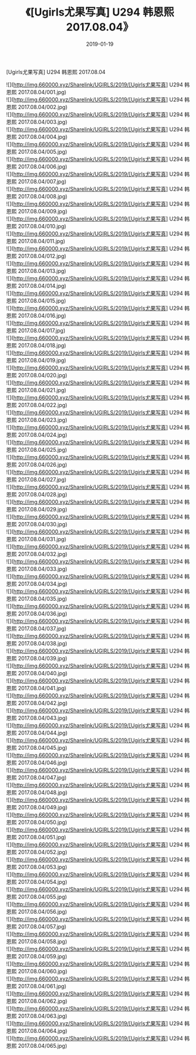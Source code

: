 ﻿---
layout: post
title:  《[Ugirls尤果写真] U294 韩恩熙 2017.08.04》
date:   2019-01-19
img: http://img.660000.xyz/Sharelink/UGIRLS/2019/[Ugirls尤果写真] U294 韩恩熙 2017.08.04/000.jpg
categories: [美女, 清纯, 唯美]
---

[Ugirls尤果写真] U294 韩恩熙 2017.08.04

 ![](http://img.660000.xyz/Sharelink/UGIRLS/2019/[Ugirls尤果写真] U294 韩恩熙 2017.08.04/001.jpg) <br>![](http://img.660000.xyz/Sharelink/UGIRLS/2019/[Ugirls尤果写真] U294 韩恩熙 2017.08.04/002.jpg) <br>![](http://img.660000.xyz/Sharelink/UGIRLS/2019/[Ugirls尤果写真] U294 韩恩熙 2017.08.04/003.jpg) <br>![](http://img.660000.xyz/Sharelink/UGIRLS/2019/[Ugirls尤果写真] U294 韩恩熙 2017.08.04/004.jpg) <br>![](http://img.660000.xyz/Sharelink/UGIRLS/2019/[Ugirls尤果写真] U294 韩恩熙 2017.08.04/005.jpg) <br>![](http://img.660000.xyz/Sharelink/UGIRLS/2019/[Ugirls尤果写真] U294 韩恩熙 2017.08.04/006.jpg) <br>![](http://img.660000.xyz/Sharelink/UGIRLS/2019/[Ugirls尤果写真] U294 韩恩熙 2017.08.04/007.jpg) <br>![](http://img.660000.xyz/Sharelink/UGIRLS/2019/[Ugirls尤果写真] U294 韩恩熙 2017.08.04/008.jpg) <br>![](http://img.660000.xyz/Sharelink/UGIRLS/2019/[Ugirls尤果写真] U294 韩恩熙 2017.08.04/009.jpg) <br>![](http://img.660000.xyz/Sharelink/UGIRLS/2019/[Ugirls尤果写真] U294 韩恩熙 2017.08.04/010.jpg) <br>![](http://img.660000.xyz/Sharelink/UGIRLS/2019/[Ugirls尤果写真] U294 韩恩熙 2017.08.04/011.jpg) <br>![](http://img.660000.xyz/Sharelink/UGIRLS/2019/[Ugirls尤果写真] U294 韩恩熙 2017.08.04/012.jpg) <br>![](http://img.660000.xyz/Sharelink/UGIRLS/2019/[Ugirls尤果写真] U294 韩恩熙 2017.08.04/013.jpg) <br>![](http://img.660000.xyz/Sharelink/UGIRLS/2019/[Ugirls尤果写真] U294 韩恩熙 2017.08.04/014.jpg) <br>![](http://img.660000.xyz/Sharelink/UGIRLS/2019/[Ugirls尤果写真] U294 韩恩熙 2017.08.04/015.jpg) <br>![](http://img.660000.xyz/Sharelink/UGIRLS/2019/[Ugirls尤果写真] U294 韩恩熙 2017.08.04/016.jpg) <br>![](http://img.660000.xyz/Sharelink/UGIRLS/2019/[Ugirls尤果写真] U294 韩恩熙 2017.08.04/017.jpg) <br>![](http://img.660000.xyz/Sharelink/UGIRLS/2019/[Ugirls尤果写真] U294 韩恩熙 2017.08.04/018.jpg) <br>![](http://img.660000.xyz/Sharelink/UGIRLS/2019/[Ugirls尤果写真] U294 韩恩熙 2017.08.04/019.jpg) <br>![](http://img.660000.xyz/Sharelink/UGIRLS/2019/[Ugirls尤果写真] U294 韩恩熙 2017.08.04/020.jpg) <br>![](http://img.660000.xyz/Sharelink/UGIRLS/2019/[Ugirls尤果写真] U294 韩恩熙 2017.08.04/021.jpg) <br>![](http://img.660000.xyz/Sharelink/UGIRLS/2019/[Ugirls尤果写真] U294 韩恩熙 2017.08.04/022.jpg) <br>![](http://img.660000.xyz/Sharelink/UGIRLS/2019/[Ugirls尤果写真] U294 韩恩熙 2017.08.04/023.jpg) <br>![](http://img.660000.xyz/Sharelink/UGIRLS/2019/[Ugirls尤果写真] U294 韩恩熙 2017.08.04/024.jpg) <br>![](http://img.660000.xyz/Sharelink/UGIRLS/2019/[Ugirls尤果写真] U294 韩恩熙 2017.08.04/025.jpg) <br>![](http://img.660000.xyz/Sharelink/UGIRLS/2019/[Ugirls尤果写真] U294 韩恩熙 2017.08.04/026.jpg) <br>![](http://img.660000.xyz/Sharelink/UGIRLS/2019/[Ugirls尤果写真] U294 韩恩熙 2017.08.04/027.jpg) <br>![](http://img.660000.xyz/Sharelink/UGIRLS/2019/[Ugirls尤果写真] U294 韩恩熙 2017.08.04/028.jpg) <br>![](http://img.660000.xyz/Sharelink/UGIRLS/2019/[Ugirls尤果写真] U294 韩恩熙 2017.08.04/029.jpg) <br>![](http://img.660000.xyz/Sharelink/UGIRLS/2019/[Ugirls尤果写真] U294 韩恩熙 2017.08.04/030.jpg) <br>![](http://img.660000.xyz/Sharelink/UGIRLS/2019/[Ugirls尤果写真] U294 韩恩熙 2017.08.04/031.jpg) <br>![](http://img.660000.xyz/Sharelink/UGIRLS/2019/[Ugirls尤果写真] U294 韩恩熙 2017.08.04/032.jpg) <br>![](http://img.660000.xyz/Sharelink/UGIRLS/2019/[Ugirls尤果写真] U294 韩恩熙 2017.08.04/033.jpg) <br>![](http://img.660000.xyz/Sharelink/UGIRLS/2019/[Ugirls尤果写真] U294 韩恩熙 2017.08.04/034.jpg) <br>![](http://img.660000.xyz/Sharelink/UGIRLS/2019/[Ugirls尤果写真] U294 韩恩熙 2017.08.04/035.jpg) <br>![](http://img.660000.xyz/Sharelink/UGIRLS/2019/[Ugirls尤果写真] U294 韩恩熙 2017.08.04/036.jpg) <br>![](http://img.660000.xyz/Sharelink/UGIRLS/2019/[Ugirls尤果写真] U294 韩恩熙 2017.08.04/037.jpg) <br>![](http://img.660000.xyz/Sharelink/UGIRLS/2019/[Ugirls尤果写真] U294 韩恩熙 2017.08.04/038.jpg) <br>![](http://img.660000.xyz/Sharelink/UGIRLS/2019/[Ugirls尤果写真] U294 韩恩熙 2017.08.04/039.jpg) <br>![](http://img.660000.xyz/Sharelink/UGIRLS/2019/[Ugirls尤果写真] U294 韩恩熙 2017.08.04/040.jpg) <br>![](http://img.660000.xyz/Sharelink/UGIRLS/2019/[Ugirls尤果写真] U294 韩恩熙 2017.08.04/041.jpg) <br>![](http://img.660000.xyz/Sharelink/UGIRLS/2019/[Ugirls尤果写真] U294 韩恩熙 2017.08.04/042.jpg) <br>![](http://img.660000.xyz/Sharelink/UGIRLS/2019/[Ugirls尤果写真] U294 韩恩熙 2017.08.04/043.jpg) <br>![](http://img.660000.xyz/Sharelink/UGIRLS/2019/[Ugirls尤果写真] U294 韩恩熙 2017.08.04/044.jpg) <br>![](http://img.660000.xyz/Sharelink/UGIRLS/2019/[Ugirls尤果写真] U294 韩恩熙 2017.08.04/045.jpg) <br>![](http://img.660000.xyz/Sharelink/UGIRLS/2019/[Ugirls尤果写真] U294 韩恩熙 2017.08.04/046.jpg) <br>![](http://img.660000.xyz/Sharelink/UGIRLS/2019/[Ugirls尤果写真] U294 韩恩熙 2017.08.04/047.jpg) <br>![](http://img.660000.xyz/Sharelink/UGIRLS/2019/[Ugirls尤果写真] U294 韩恩熙 2017.08.04/048.jpg) <br>![](http://img.660000.xyz/Sharelink/UGIRLS/2019/[Ugirls尤果写真] U294 韩恩熙 2017.08.04/049.jpg) <br>![](http://img.660000.xyz/Sharelink/UGIRLS/2019/[Ugirls尤果写真] U294 韩恩熙 2017.08.04/050.jpg) <br>![](http://img.660000.xyz/Sharelink/UGIRLS/2019/[Ugirls尤果写真] U294 韩恩熙 2017.08.04/051.jpg) <br>![](http://img.660000.xyz/Sharelink/UGIRLS/2019/[Ugirls尤果写真] U294 韩恩熙 2017.08.04/052.jpg) <br>![](http://img.660000.xyz/Sharelink/UGIRLS/2019/[Ugirls尤果写真] U294 韩恩熙 2017.08.04/053.jpg) <br>![](http://img.660000.xyz/Sharelink/UGIRLS/2019/[Ugirls尤果写真] U294 韩恩熙 2017.08.04/054.jpg) <br>![](http://img.660000.xyz/Sharelink/UGIRLS/2019/[Ugirls尤果写真] U294 韩恩熙 2017.08.04/055.jpg) <br>![](http://img.660000.xyz/Sharelink/UGIRLS/2019/[Ugirls尤果写真] U294 韩恩熙 2017.08.04/056.jpg) <br>![](http://img.660000.xyz/Sharelink/UGIRLS/2019/[Ugirls尤果写真] U294 韩恩熙 2017.08.04/057.jpg) <br>![](http://img.660000.xyz/Sharelink/UGIRLS/2019/[Ugirls尤果写真] U294 韩恩熙 2017.08.04/058.jpg) <br>![](http://img.660000.xyz/Sharelink/UGIRLS/2019/[Ugirls尤果写真] U294 韩恩熙 2017.08.04/059.jpg) <br>![](http://img.660000.xyz/Sharelink/UGIRLS/2019/[Ugirls尤果写真] U294 韩恩熙 2017.08.04/060.jpg) <br>![](http://img.660000.xyz/Sharelink/UGIRLS/2019/[Ugirls尤果写真] U294 韩恩熙 2017.08.04/061.jpg) <br>![](http://img.660000.xyz/Sharelink/UGIRLS/2019/[Ugirls尤果写真] U294 韩恩熙 2017.08.04/062.jpg) <br>![](http://img.660000.xyz/Sharelink/UGIRLS/2019/[Ugirls尤果写真] U294 韩恩熙 2017.08.04/063.jpg) <br>![](http://img.660000.xyz/Sharelink/UGIRLS/2019/[Ugirls尤果写真] U294 韩恩熙 2017.08.04/064.jpg) <br>![](http://img.660000.xyz/Sharelink/UGIRLS/2019/[Ugirls尤果写真] U294 韩恩熙 2017.08.04/065.jpg) <br>